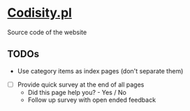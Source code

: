 # [Codisity.pl](https://codisity.pl)

Source code of the website

## TODOs

- Use category items as index pages (don't separate them)
- [ ] Provide quick survey at the end of all pages
  - Did this page help you? - Yes / No
  - Follow up survey with open ended feedback
